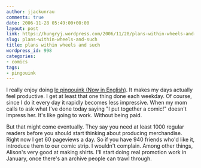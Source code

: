```yaml
---
author: jjackunrau
comments: true
date: 2006-11-28 05:49:00+00:00
layout: post
link: https://hungryj.wordpress.com/2006/11/28/plans-within-wheels-and-such/
slug: plans-within-wheels-and-such
title: plans within wheels and such
wordpress_id: 998
categories:
- comics
tags:
- pingouink
---
```


I really enjoy doing [le pingouink (Now in English)](http://www.webcomicsnation.com/hjp/pingouink/).  It makes my days actually feel productive.  I get at least that one thing done each weekday.  Of course, since I do it every day it rapidly becomes less impressive.  When my mom calls to ask what I've done today saying "I put together a comic!" doesn't impress her.  It's like going to work.  Without being paid.    
  
But that might come eventually.  They say you need at least 1000 regular readers before you should start thinking about producing merchandise.  Right now I get 60 pageviews a day.  So if you have 940 friends who'd like it, introduce them to our comic strip.  I wouldn't complain.  Among other things, Alison's very good at making shirts.  I'll start doing real promotion work in January, once there's an archive people can trawl through.
